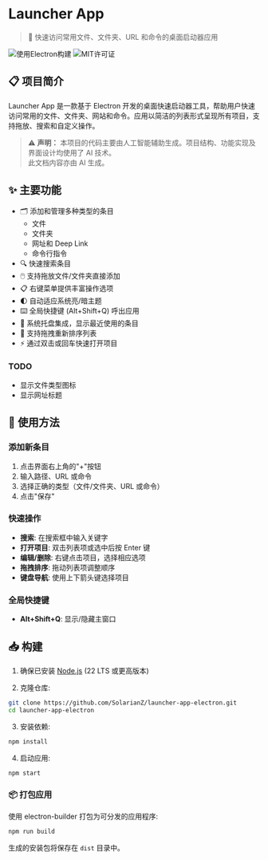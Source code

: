 # Launcher App

> 🚀 快速访问常用文件、文件夹、URL 和命令的桌面启动器应用

![使用Electron构建](https://img.shields.io/badge/Built%20with-Electron-47848F)
![MIT许可证](https://img.shields.io/badge/License-MIT-green)

## 📋 项目简介

Launcher App 是一款基于 Electron 开发的桌面快速启动器工具，帮助用户快速访问常用的文件、文件夹、网站和命令。应用以简洁的列表形式呈现所有项目，支持拖放、搜索和自定义操作。

> ⚠️ **声明：** 本项目的代码主要由人工智能辅助生成。项目结构、功能实现及界面设计均使用了 AI 技术。<br/>
> 此文档内容亦由 AI 生成。

## ✨ 主要功能

- 🗂️ 添加和管理多种类型的条目
  - 文件
  - 文件夹
  - 网址和 Deep Link
  - 命令行指令
- 🔍 快速搜索条目
- 🖱️ 支持拖放文件/文件夹直接添加
- 📋 右键菜单提供丰富操作选项
- 🌓 自动适应系统亮/暗主题
- ⌨️ 全局快捷键 (Alt+Shift+Q) 呼出应用
- 🧩 系统托盘集成，显示最近使用的条目
- 🔄 支持拖拽重新排序列表
- ⚡ 通过双击或回车快速打开项目

### TODO

- 显示文件类型图标
- 显示网址标题

## 🚀 使用方法

### 添加新条目

1. 点击界面右上角的"+"按钮
2. 输入路径、URL 或命令
3. 选择正确的类型（文件/文件夹、URL 或命令）
4. 点击"保存"

### 快速操作

- **搜索**: 在搜索框中输入关键字
- **打开项目**: 双击列表项或选中后按 Enter 键
- **编辑/删除**: 右键点击项目，选择相应选项
- **拖拽排序**: 拖动列表项调整顺序
- **键盘导航**: 使用上下箭头键选择项目

### 全局快捷键

- **Alt+Shift+Q**: 显示/隐藏主窗口

## 📥 构建

1. 确保已安装 [Node.js](https://nodejs.org/) (22 LTS 或更高版本)

2. 克隆仓库:

```bash
git clone https://github.com/SolarianZ/launcher-app-electron.git
cd launcher-app-electron
```

3. 安装依赖:

```bash
npm install
```

4. 启动应用:

```bash
npm start
```

### 📦 打包应用

使用 electron-builder 打包为可分发的应用程序:

```bash
npm run build
```

生成的安装包将保存在 `dist` 目录中。

